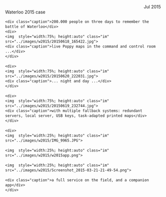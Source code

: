 <div class="wrap" id="waterloo">
<div style='text-align:right'>Jul 2015</div>
	<div class="title">Waterloo 2015 case</div>

	<div class="caption">200.000 people on three days to remember the battle of Waterloo</div>
	<div>
	<img  style="width:75%; height:auto" class="im" src="../images/w2015/20150618_165422.jpg">
	<div class="caption">live Poppy maps in the command and control room ...</div>
	</div>

	<div>
	<img  style="width:75%; height:auto" class="im" src="../images/w2015/20150620_222031.jpg">
	<div class="caption">... night and day ...</div>
	</div>

	<div>
	<img  style="width:75%; height:auto" class="im" src="../images/w2015/20150619_232744.jpg">
	<div class="caption">with multiple fallback systems: redundant servers, local server, USB keys, task-adapted printed maps</div>
	</div>

	<div>
	<img  style="width:25%; height:auto" class="im" src="../images/w2015/IMG_9965.JPG">

	<img  style="width:25%; height:auto" class="im" src="../images/w2015/w2015app.png">

	<img  style="width:25%; height:auto" class="im" src="../images/w2015/Screenshot_2015-03-21-21-49-54.png">

	<div class="caption">a full service on the field, and a companion app</div>
	</div>
</div>
